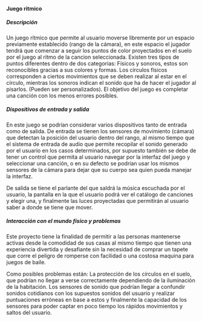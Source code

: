 #### Juego ritmico

##### Descripción
Un juego rítmico que permite al usuario moverse libremente por un espacio previamente establecido (rango de la cámara), en este espacio
el jugador tendrá que comenzar a seguir los puntos de color proyectados en el suelo por el juego al ritmo de la cancion seleccionada.
Existen tres tipos de puntos diferentes dentro de dos categorías: Físicos y sonoros, estos son reconocibles gracias a sus colores y formas.
Los círculos físicos corresponden a ciertos movimientos que se deben realizar al estar en el círculo, mientras los sonoros indican el 
sonido que ha de hacer el jugador al pisarlos. (Pueden ser personalizados). El objetivo del juego es completar una canción con los 
menos errores posibles.

##### Dispositivos de entrada y salida
En este juego se podrían considerar varios dispositivos tanto de entrada como de salida. De entrada se tienen los sensores de movimiento
(cámara) que detectan la posición del usuario dentro del rango, al mismo tiempo que el sistema de entrada de audio que permite recopilar
el sonido generado por el usuario en los casos determinados, por supuesto también se debe de tener un control que permita al usuario
navegar por la interfaz del juego y seleccionar una canción, o en su defecto se podrían usar los mismos sensores de la cámara para dejar
que su cuerpo sea quien pueda manejar la interfaz. 

De salida se tiene el parlante del que saldrá la música escuchada por el usuario, la pantalla en la que el usuario podrá ver el catálogo 
de canciones y elegir una, y finalmente las luces proyectadas que permitirán al usuario saber a donde se tiene que mover.

##### Interacción con el mundo físico y problemas
Este proyecto tiene la finalidad de permitir a las personas mantenerse activas desde la comodidad de sus casas al mismo tiempo que tienen una
experiencia divertida y desafiante sin la necesidad de comprar un tapete que corre el peligro de romperse con facilidad o una costosa
maquina para juegos de baile. 

Como posibles problemas están: La protección de los círculos en el suelo, que podrían no llegar a verse correctamente dependiendo de la 
iluminación de la habitación. Los sensores de sonido que podrían llegar a confundir sonidos cotidianos con los supuestos sonidos del usuario
y realizar puntuaciones erróneas en base a estos y finalmente la capacidad de los sensores para poder captar en poco tiempo los rápidos 
movimientos y saltos del usuario.





